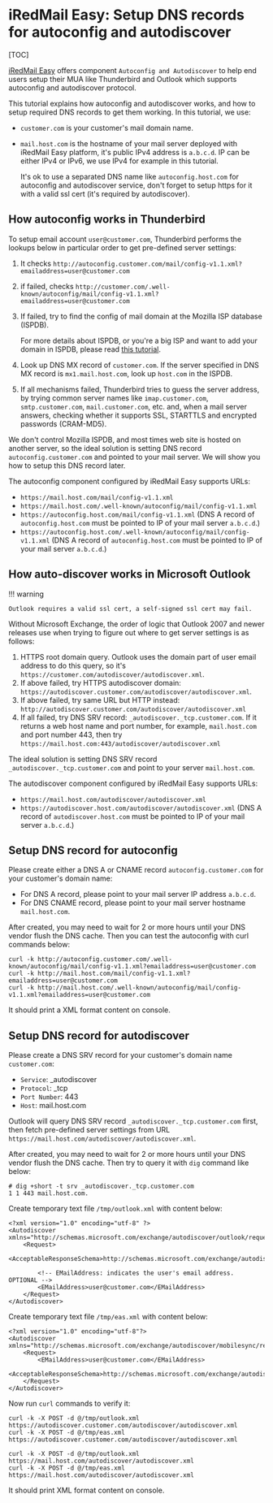 # iRedMail Easy: Setup DNS records for autoconfig and autodiscover

[TOC]

[iRedMail Easy](https://www.iredmail.org/easy.html) offers component
`Autoconfig and Autodiscover` to help end users
setup their MUA like Thunderbird and Outlook which supports autoconfig and
autodiscover protocol.

This tutorial explains how autoconfig and autodiscover works, and how to
setup required DNS records to get them working. In this tutorial, we use:

* `customer.com` is your customer's mail domain name.
* `mail.host.com` is the hostname of your mail server deployed with iRedMail
  Easy platform, it's public IPv4 address is `a.b.c.d`. IP can be either IPv4
  or IPv6, we use IPv4 for example in this tutorial.

    It's ok to use a separated DNS name like `autoconfig.host.com` for
    autoconfig and autodiscover service, don't forget to setup https for it
    with a valid ssl cert (it's required by autodiscover).

## How autoconfig works in Thunderbird

To setup email account `user@customer.com`, Thunderbird performs the
lookups below in particular order to get pre-defined server settings:

1. It checks `http://autoconfig.customer.com/mail/config-v1.1.xml?emailaddress=user@customer.com`
1. if failed, checks `http://customer.com/.well-known/autoconfig/mail/config-v1.1.xml?emailaddress=user@customer.com`
1. If failed, try to find the config of mail domain at the Mozilla ISP database (ISPDB).

    For more details about ISPDB, or you're a big ISP and want to add your
    domain in ISPDB, please read [this tutorial](https://developer.mozilla.org/en-US/docs/Mozilla/Thunderbird/Autoconfiguration#ISPDB).

1. Look up DNS MX record of `customer.com`. If the server specified in
  DNS MX record is `mx1.mail.host.com`, look up `host.com` in the ISPDB.
1. If all mechanisms failed, Thunderbird tries to guess the server
  address, by trying common server names like `imap.customer.com`,
  `smtp.customer.com`, `mail.customer.com`, etc. and, when a mail server
  answers, checking whether it supports SSL, STARTTLS and encrypted passwords
  (CRAM-MD5).

We don't control Mozilla ISPDB, and most times web site is hosted on another
server, so the ideal solution is setting DNS record `autoconfig.customer.com`
and pointed to your mail server. We will show you how to setup this DNS record
later.

The autoconfig component configured by iRedMail Easy supports URLs:

- `https://mail.host.com/mail/config-v1.1.xml`
- `https://mail.host.com/.well-known/autoconfig/mail/config-v1.1.xml`
- `https://autoconfig.host.com/mail/config-v1.1.xml` (DNS A record of `autoconfig.host.com` must be pointed to IP of your mail server `a.b.c.d`.)
- `https://autoconfig.host.com/.well-known/autoconfig/mail/config-v1.1.xml` (DNS A record of `autoconfig.host.com` must be pointed to IP of your mail server `a.b.c.d`.)

## How auto-discover works in Microsoft Outlook

!!! warning

    Outlook requires a valid ssl cert, a self-signed ssl cert may fail.

Without Microsoft Exchange, the order of logic that Outlook 2007 and newer
releases use when trying to figure out where to get server settings is as
follows:

1. HTTPS root domain query. Outlook uses the domain part of user email address
   to do this query, so it's `https://customer.com/autodiscover/autodiscover.xml`.
1. If above failed, try HTTPS autodiscover domain:
   `https://autodiscover.customer.com/autodiscover/autodiscover.xml`.
1. If above failed, try same URL but HTTP instead:
   `http://autodiscover.customer.com/autodiscover/autodiscover.xml`
1. If all failed, try DNS SRV record: `_autodiscover._tcp.customer.com`. If it
   returns a web host name and port number, for example, `mail.host.com` and
   port number 443, then try
   `https://mail.host.com:443/autodiscover/autodiscover.xml`

The ideal solution is setting DNS SRV record `_autodiscover._tcp.customer.com`
and point to your server `mail.host.com`.

The autodiscover component configured by iRedMail Easy supports URLs:

- `https://mail.host.com/autodiscover/autodiscover.xml`
- `https://autodiscover.host.com/autodiscover/autodiscover.xml` (DNS A record of `autodiscover.host.com` must be pointed to IP of your mail server `a.b.c.d`.)

## Setup DNS record for autoconfig

Please create either a DNS A or CNAME record `autoconfig.customer.com` for
your customer's domain name:

* For DNS A record, please point to your mail server IP address `a.b.c.d`.
* For DNS CNAME record, please point to your mail server hostname `mail.host.com`.

After created, you may need to wait for 2 or more hours until your DNS vendor
flush the DNS cache. Then you can test the autoconfig with curl commands below:

```
curl -k http://autoconfig.customer.com/.well-known/autoconfig/mail/config-v1.1.xml?emailaddress=user@customer.com
curl -k http://mail.host.com/mail/config-v1.1.xml?emailaddress=user@customer.com
curl -k http://mail.host.com/.well-known/autoconfig/mail/config-v1.1.xml?emailaddress=user@customer.com
```

It should print a XML format content on console.

## Setup DNS record for autodiscover

Please create a DNS SRV record for your customer's domain name `customer.com`:

- `Service`: _autodiscover
- `Protocol`: _tcp
- `Port Number`: 443
- `Host`: mail.host.com

Outlook will query DNS SRV record `_autodiscover._tcp.customer.com` first, then
fetch pre-defined server settings from URL
`https://mail.host.com/autodiscover/autodiscover.xml`.

After created, you may need to wait for 2 or more hours until your DNS vendor
flush the DNS cache. Then try to query it with `dig` command like below:

```
# dig +short -t srv _autodiscover._tcp.customer.com
1 1 443 mail.host.com.
```

Create temporary text file `/tmp/outlook.xml` with content below:

```
<?xml version="1.0" encoding="utf-8" ?>
<Autodiscover xmlns="http://schemas.microsoft.com/exchange/autodiscover/outlook/requestschema/2006">
    <Request>
        <AcceptableResponseSchema>http://schemas.microsoft.com/exchange/autodiscover/outlook/responseschema/2006a</AcceptableResponseSchema>

        <!-- EMailAddress: indicates the user's email address. OPTIONAL -->
        <EMailAddress>user@customer.com</EMailAddress>
    </Request>
</Autodiscover>
```

Create temporary text file `/tmp/eas.xml` with content below:

```
<?xml version="1.0" encoding="utf-8"?>
<Autodiscover xmlns="http://schemas.microsoft.com/exchange/autodiscover/mobilesync/requestschema/2006">
    <Request>
        <EMailAddress>user@customer.com</EMailAddress>
        <AcceptableResponseSchema>http://schemas.microsoft.com/exchange/autodiscover/mobilesync/responseschema/2006</AcceptableResponseSchema>
    </Request>
</Autodiscover>
```

Now run `curl` commands to verify it:

```
curl -k -X POST -d @/tmp/outlook.xml https://autodiscover.customer.com/autodiscover/autodiscover.xml
curl -k -X POST -d @/tmp/eas.xml https://autodiscover.customer.com/autodiscover/autodiscover.xml

curl -k -X POST -d @/tmp/outlook.xml https://mail.host.com/autodiscover/autodiscover.xml
curl -k -X POST -d @/tmp/eas.xml https://mail.host.com/autodiscover/autodiscover.xml
```

It should print XML format content on console.
